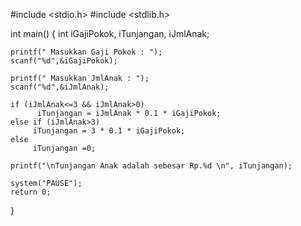 #include <stdio.h>
#include <stdlib.h>

int main()
{   int iGajiPokok, iTunjangan, iJmlAnak;
       
    printf(" Masukkan Gaji Pokok : ");
    scanf("%d",&iGajiPokok);
    
    printf(" Masukkan JmlAnak : ");
    scanf("%d",&iJmlAnak);
    
    if (iJmlAnak<=3 && iJmlAnak>0)
          iTunjangan = iJmlAnak * 0.1 * iGajiPokok;                                      
    else if (iJmlAnak>3)
         iTunjangan = 3 * 0.1 * iGajiPokok;
    else 
         iTunjangan =0;                                      
    
    printf("\nTunjangan Anak adalah sebesar Rp.%d \n", iTunjangan);
    
    system("PAUSE");
    return 0;
}
